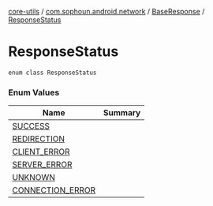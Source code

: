[core-utils](../../../index.md) / [com.sophoun.android.network](../../index.md) / [BaseResponse](../index.md) / [ResponseStatus](./index.md)

# ResponseStatus

`enum class ResponseStatus`

### Enum Values

| Name | Summary |
|---|---|
| [SUCCESS](-s-u-c-c-e-s-s.md) |  |
| [REDIRECTION](-r-e-d-i-r-e-c-t-i-o-n.md) |  |
| [CLIENT_ERROR](-c-l-i-e-n-t_-e-r-r-o-r.md) |  |
| [SERVER_ERROR](-s-e-r-v-e-r_-e-r-r-o-r.md) |  |
| [UNKNOWN](-u-n-k-n-o-w-n.md) |  |
| [CONNECTION_ERROR](-c-o-n-n-e-c-t-i-o-n_-e-r-r-o-r.md) |  |
